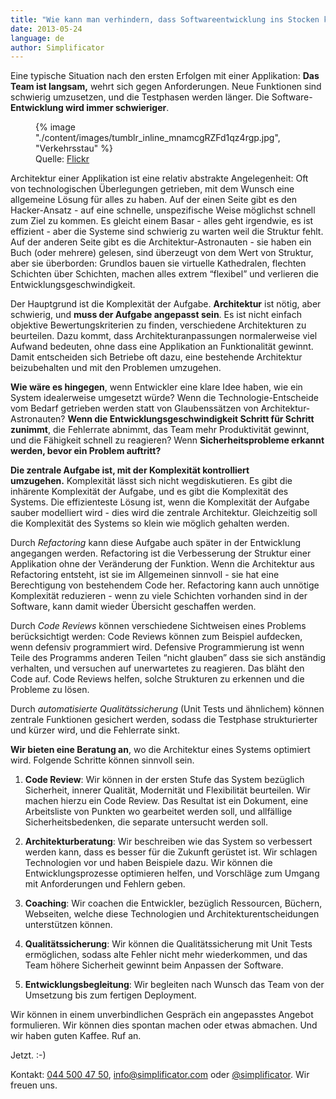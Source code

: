 ```yaml
---
title: "Wie kann man verhindern, dass Softwareentwicklung ins Stocken kommt?"
date: 2013-05-24
language: de
author: Simplificator
---
```


Eine typische Situation nach den ersten Erfolgen mit einer Applikation: **Das Team ist langsam,** wehrt sich gegen Anforderungen. Neue Funktionen sind schwierig umzusetzen, und die Testphasen werden länger. Die Software-**Entwicklung wird immer schwieriger**.

<figure>
  {% image "./content/images/tumblr_inline_mnamcgRZFd1qz4rgp.jpg", "Verkehrsstau" %}
  <figcaption>Quelle: <a href="http://www.flickr.com/photos/tronics/380379732/sizes/z/in/photostream">Flickr</a></figcaption>
</figure>

Architektur einer Applikation ist eine relativ abstrakte Angelegenheit: Oft von technologischen Überlegungen getrieben, mit dem Wunsch eine allgemeine Lösung für alles zu haben. Auf der einen Seite gibt es den Hacker-Ansatz - auf eine schnelle, unspezifische Weise möglichst schnell zum Ziel zu kommen. Es gleicht einem Basar - alles geht irgendwie, es ist effizient - aber die Systeme sind schwierig zu warten weil die Struktur fehlt. Auf der anderen Seite gibt es die Architektur-Astronauten - sie haben ein Buch (oder mehrere) gelesen, sind überzeugt von dem Wert von Struktur, aber sie überborden: Grundlos bauen sie virtuelle Kathedralen, flechten Schichten über Schichten, machen alles extrem “flexibel” und verlieren die Entwicklungsgeschwindigkeit.

Der Hauptgrund ist die Komplexität der Aufgabe. **Architektur** ist nötig, aber schwierig, und **muss der Aufgabe angepasst sein**. Es ist nicht einfach objektive Bewertungskriterien zu finden, verschiedene Architekturen zu beurteilen. Dazu kommt, dass Architekturanpassungen normalerweise viel Aufwand bedeuten, ohne dass eine Applikation an Funktionalität gewinnt. Damit entscheiden sich Betriebe oft dazu, eine bestehende Architektur beizubehalten und mit den Problemen umzugehen.

**Wie wäre es hingegen**, wenn Entwickler eine klare Idee haben, wie ein System idealerweise umgesetzt würde? Wenn die Technologie-Entscheide vom Bedarf getrieben werden statt von Glaubenssätzen von Architektur-Astronauten? **Wenn die Entwicklungsgeschwindigkeit Schritt für Schritt zunimmt**, die Fehlerrate abnimmt, das Team mehr Produktivität gewinnt, und die Fähigkeit schnell zu reagieren? Wenn **Sicherheitsprobleme erkannt werden, bevor ein Problem auftritt?**

**Die zentrale Aufgabe ist, mit der Komplexität kontrolliert umzugehen.** Komplexität lässt sich nicht wegdiskutieren. Es gibt die inhärente Komplexität der Aufgabe, und es gibt die Komplexität des Systems. Die effizienteste Lösung ist, wenn die Komplexität der Aufgabe sauber modelliert wird - dies wird die zentrale Architektur. Gleichzeitig soll die Komplexität des Systems so klein wie möglich gehalten werden.

Durch _Refactoring_ kann diese Aufgabe auch später in der Entwicklung angegangen werden. Refactoring ist die Verbesserung der Struktur einer Applikation ohne der Veränderung der Funktion. Wenn die Architektur aus Refactoring entsteht, ist sie im Allgemeinen sinnvoll - sie hat eine Berechtigung von bestehendem Code her. Refactoring kann auch unnötige Komplexität reduzieren - wenn zu viele Schichten vorhanden sind in der Software, kann damit wieder Übersicht geschaffen werden.

Durch _Code Reviews_ können verschiedene Sichtweisen eines Problems berücksichtigt werden: Code Reviews können zum Beispiel aufdecken, wenn defensiv programmiert wird. Defensive Programmierung ist wenn Teile des Programms anderen Teilen “nicht glauben” dass sie sich anständig verhalten, und versuchen auf unerwartetes zu reagieren. Das bläht den Code auf. Code Reviews helfen, solche Strukturen zu erkennen und die Probleme zu lösen.

Durch _automatisierte Qualitätssicherung_ (Unit Tests und ähnlichem) können zentrale Funktionen gesichert werden, sodass die Testphase strukturierter und kürzer wird, und die Fehlerrate sinkt.

**Wir bieten eine Beratung an**, wo die Architektur eines Systems optimiert wird. Folgende Schritte können sinnvoll sein.

1. **Code Review**: Wir können in der ersten Stufe das System bezüglich Sicherheit, innerer Qualität, Modernität und Flexibilität beurteilen. Wir machen hierzu ein Code Review. Das Resultat ist ein Dokument, eine Arbeitsliste von Punkten wo gearbeitet werden soll, und allfällige Sicherheitsbedenken, die separate untersucht werden soll.
    
2. **Architekturberatung**: Wir beschreiben wie das System so verbessert werden kann, dass es besser für die Zukunft gerüstet ist. Wir schlagen Technologien vor und haben Beispiele dazu. Wir können die Entwicklungsprozesse optimieren helfen, und Vorschläge zum Umgang mit Anforderungen und Fehlern geben.
    
3. **Coaching**: Wir coachen die Entwickler, bezüglich Ressourcen, Büchern, Webseiten, welche diese Technologien und Architekturentscheidungen unterstützen können.
    
4. **Qualitätssicherung**: Wir können die Qualitätssicherung mit Unit Tests ermöglichen, sodass alte Fehler nicht mehr wiederkommen, und das Team höhere Sicherheit gewinnt beim Anpassen der Software.
    
5. **Entwicklungsbegleitung**: Wir begleiten nach Wunsch das Team von der Umsetzung bis zum fertigen Deployment.
    

Wir können in einem unverbindlichen Gespräch ein angepasstes Angebot formulieren. Wir können dies spontan machen oder etwas abmachen. Und wir haben guten Kaffee. Ruf an.

Jetzt. :-)

Kontakt: [044 500 47 50](tel://+41445004750), [info@simplificator.com](mailto:info@simplificator.com) oder [@simplificator](https://twitter.com/simplificator). Wir freuen uns.
